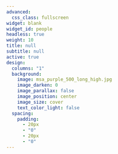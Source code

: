 ```yaml
---
advanced:
  css_class: fullscreen
widget: blank
widget_id: people
headless: true
weight: 10
title: null
subtitle: null
active: true
design:
  columns: "1"
  background:
    image: msa_purple_500_long_high.jpg
    image_darken: 0
    image_parallax: false
    image_position: center
    image_size: cover
    text_color_light: false
  spacing:
    padding:
      - 20px
      - "0"
      - 20px
      - "0"
---
```



![]()